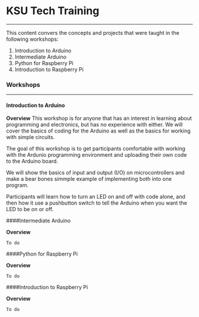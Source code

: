 # KSU Tech Training
---

This content convers the concepts and projects that were taught in the following workshops:

1. Introduction to Arduino
2. Intermediate Arduino
3. Python for Raspberry Pi
4. Introduction to Raspberry Pi

### Workshops
___

#### Introduction to Arduino

**Overview**
This workshop is for anyone that has an interest in learning about programming and electronics, but has no experience with either. We will cover the basics of coding for the Arduino as well as the basics for working with simple circuits.

The goal of this workshop is to get participants comfortable with working with the Ardunio programming environment and uploading their own code to the Arduino board.

We will show the basics of input and output (I/O) on microcontrollers and make a bear bones simmple example of implementing both into one program.

Participants will learn how to turn an LED on and off with code alone, and then how it use a pushbutton switch to tell the Arduino when you want the LED to be on or off.

####Intermediate Arduino

**Overview**

`To do`

####Python for Raspberry Pi

**Overview**

`To do`

####Introduction to Raspberry Pi

**Overview**

`To do`